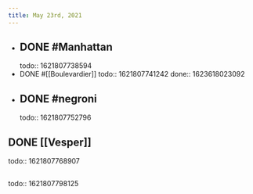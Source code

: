 ```yaml
---
title: May 23rd, 2021
---
```


- ## DONE #Manhattan
  todo:: 1621807738594
- DONE #[[Boulevardier]]
  todo:: 1621807741242
  done:: 1623618023092
- ## DONE #negroni
  todo:: 1621807752796
## DONE [[Vesper]]
todo:: 1621807768907
## 
todo:: 1621807798125